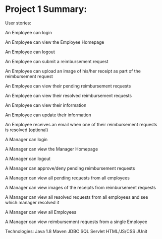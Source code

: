 # Project 1 Summary:



User stories:

An Employee can login

An Employee can view the Employee Homepage

An Employee can logout

An Employee can submit a reimbursement request

An Employee can upload an image of his/her receipt as part of the reimbursement request

An Employee can view their pending reimbursement requests

An Employee can view their resolved reimbursement requests

An Employee can view their information

An Employee can update their information

An Employee receives an email when one of their reimbursement requests is resolved (optional)

A Manager can login

A Manager can view the Manager Homepage

A Manager can logout

A Manager can approve/deny pending reimbursement requests

A Manager can view all pending requests from all employees

A Manager can view images of the receipts from reimbursement requests

A Manager can view all resolved requests from all employees and see which manager resolved it

A Manager can view all Employees

A Manager can view reimbursement requests from a single Employee







Technologies:
Java 1.8
Maven
JDBC
SQL
Servlet
HTML/JS/CSS
JUnit
